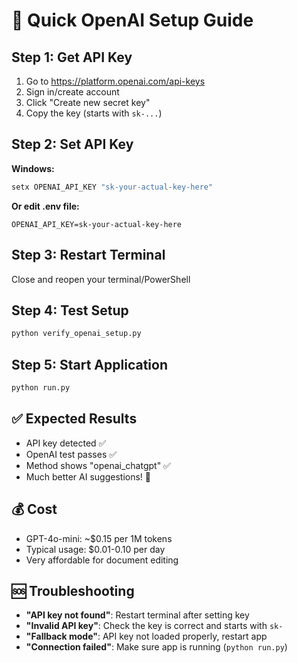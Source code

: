 # 🚀 Quick OpenAI Setup Guide

## Step 1: Get API Key
1. Go to https://platform.openai.com/api-keys
2. Sign in/create account
3. Click "Create new secret key"
4. Copy the key (starts with `sk-...`)

## Step 2: Set API Key
**Windows:**
```cmd
setx OPENAI_API_KEY "sk-your-actual-key-here"
```

**Or edit .env file:**
```
OPENAI_API_KEY=sk-your-actual-key-here
```

## Step 3: Restart Terminal
Close and reopen your terminal/PowerShell

## Step 4: Test Setup
```bash
python verify_openai_setup.py
```

## Step 5: Start Application
```bash
python run.py
```

## ✅ Expected Results
- API key detected ✅
- OpenAI test passes ✅  
- Method shows "openai_chatgpt" ✅
- Much better AI suggestions! 🎉

## 💰 Cost
- GPT-4o-mini: ~$0.15 per 1M tokens
- Typical usage: $0.01-0.10 per day
- Very affordable for document editing

## 🆘 Troubleshooting
- **"API key not found"**: Restart terminal after setting key
- **"Invalid API key"**: Check the key is correct and starts with `sk-`
- **"Fallback mode"**: API key not loaded properly, restart app
- **"Connection failed"**: Make sure app is running (`python run.py`)
